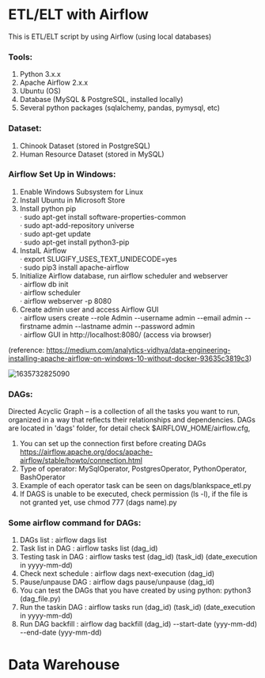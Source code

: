 # ETL/ELT with Airflow

This is ETL/ELT script by using Airflow (using local databases)

### Tools:
1. Python 3.x.x
2. Apache Airflow 2.x.x
3. Ubuntu (OS)
4. Database (MySQL & PostgreSQL, installed locally)
5. Several python packages (sqlalchemy, pandas, pymysql, etc)

### Dataset:
1. Chinook Dataset (stored in PostgreSQL)
2. Human Resource Dataset (stored in MySQL)

### Airflow Set Up in Windows: 
1. Enable Windows Subsystem for Linux
2. Install Ubuntu in Microsoft Store
3. Install python pip <br />
   · sudo apt-get install software-properties-common <br />
   · sudo apt-add-repository universe <br />
   · sudo apt-get update <br />
   · sudo apt-get install python3-pip <br />
4. InstalL Airflow <br />
   · export SLUGIFY_USES_TEXT_UNIDECODE=yes <br />
   · sudo pip3 install apache-airflow <br />
5. Initialize Airflow database, run airflow scheduler and webserver <br />
   · airflow db init <br />
   · airflow scheduler <br />
   · airflow webserver -p 8080 <br />
6. Create admin user and access Airflow GUI <br />
   · airflow users  create --role Admin --username admin --email admin --firstname admin --lastname admin --password admin <br />
   · airflow GUI in http://localhost:8080/ (access via browser) <br />
   
(reference: https://medium.com/analytics-vidhya/data-engineering-installing-apache-airflow-on-windows-10-without-docker-93635c3819c3)

![1635732825090](https://user-images.githubusercontent.com/18484807/139690676-3a3eebce-9ece-4a64-bba9-20a549befe5c.png)


### DAGs:
Directed Acyclic Graph – is a collection of all the tasks you want to run, organized in a way that reflects their relationships and dependencies. DAGs are located in 'dags' folder, for detail check $AIRFLOW_HOME/airflow.cfg,
1. You can set up the connection first before creating DAGs  https://airflow.apache.org/docs/apache-airflow/stable/howto/connection.html
2. Type of operator: MySqlOperator, PostgresOperator, PythonOperator, BashOperator
3. Example of each operator task can be seen on dags/blankspace_etl.py
4. If DAGS is unable to be executed, check permission (ls -l), if the file is not granted yet, use chmod 777 (dags name).py

### Some airflow command for DAGs:
1. DAGs list            : airflow dags list
2. Task list in DAG     : airflow tasks list (dag_id)
3. Testing task in DAG  : airflow tasks test (dag_id) (task_id) (date_execution in yyyy-mm-dd)
4. Check next schedule  : airflow dags next-execution (dag_id)
5. Pause/unpause DAG    : airflow dags pause/unpause (dag_id)
6. You can test the DAGs that you have created by using python: python3 (dag_file.py)
7. Run the taskin DAG   : airflow tasks run (dag_id) (task_id) (date_execution in yyyy-mm-dd)
8. Run DAG backfill     : airflow dag backfill (dag_id) --start-date (yyy-mm-dd) --end-date (yyy-mm-dd)

# Data Warehouse
